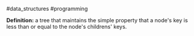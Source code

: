 #data_structures #programming  

**Definition:** a tree that maintains the simple property that a node's key is less than or equal to the node's childrens' keys.